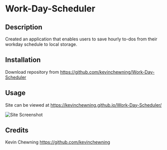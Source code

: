 # Work-Day-Scheduler

## Description

Created an application that enables users to save hourly to-dos from their workday schedule to local storage.

## Installation

Download repository from https://github.com/kevinchewning/Work-Day-Scheduler

## Usage

Site can be viewed at https://kevinchewning.github.io/Work-Day-Scheduler/

![Site Screenshot](assets/wsd-screenshot.png)

## Credits

Kevin Chewning https://github.com/kevinchewning